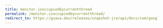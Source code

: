 ```yaml
---
title: monitor.isoccupiedbycurrentthread
permalink: /monitor.isoccupiedbycurrentthread/
redirect_to: https://guava.dev/releases/snapshot-jre/api/docs/com/google/common/util/concurrent/Monitor.html#isOccupiedByCurrentThread--
---
```

